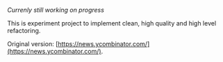 *Currenly still working on progress*

This is experiment project to implement clean, high quality and high level refactoring.

Original version: [https://news.ycombinator.com/](https://news.ycombinator.com/).
